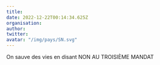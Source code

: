 ```yaml
---
title: 
date: 2022-12-22T00:14:34.625Z
organisation: 
author: 
twitter: 
avatar: "/img/pays/SN.svg"
---
```


On sauve des vies en disant NON AU TROISIÈME MANDAT 